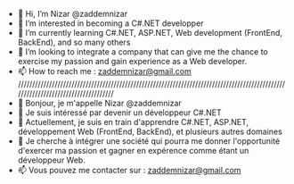 - 👋 Hi, I’m Nizar @zaddemnizar
- 👀 I’m interested in becoming a C#.NET developper
- 🌱 I’m currently learning C#.NET, ASP.NET, Web development (FrontEnd, BackEnd), and so many others
- 💞️ I’m looking to integrate a company that can give me the chance to exercise my passion and gain experience as a Web developer.
- 📫 How to reach me : zaddemnizar@gmail.com
/////////////////////////////////////////////////////////////////////////////////////////////////////////////////////////////////
- 👋 Bonjour, je m'appelle Nizar @zaddemnizar
- 👀 Je suis intéressé par devenir un développeur C#.NET
- 🌱 Actuellement, je suis en train d'apprendre C#.NET, ASP.NET, développement Web (FrontEnd, BackEnd), et plusieurs autres domaines
- 💞️ Je cherche à intégrer une société qui pourra me donner l'opportunité d'exercer ma passion et gagner en expérence comme étant un développeur Web.
- 📫 Vous pouvez me contacter sur : zaddemnizar@gmail.com

<!---
zaddemnizar/zaddemnizar is a ✨ special ✨ repository because its `README.md` (this file) appears on your GitHub profile.
You can click the Preview link to take a look at your changes.
--->
